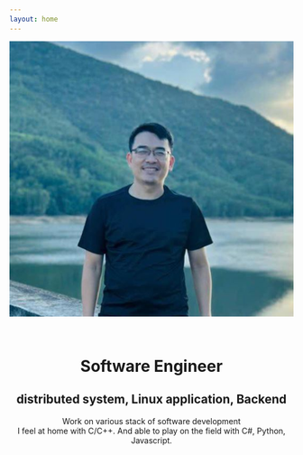 ```yaml
---
layout: home
---
```



 <!-- <img src="assets/img/portrais.jpg" alt="Avatar">  -->
<img class="center" id = "portraits" src="assets/img/portrait.jpg" alt="Avatar">

<div id="social" stype="text-align:center">
<center>
<a href="https://github.com/avble" class="fa fa-github" style="font-size:24px;padding-right: 10px"></a>
<a href="https://www.linkedin.com/in/harry090123/" class="fa fa-linkedin" style="font-size:24px"></a>
</center>
</div>
<h1 style="text-align:center"> Software Engineer </h1>
<h2 style="text-align:center"> distributed system, Linux application, Backend </h2>
<p style="text-align:center">
Work on various stack of software development
 <br>
I feel at home with C/C++. And able to play on the field with C#, Python, Javascript.
</p>
